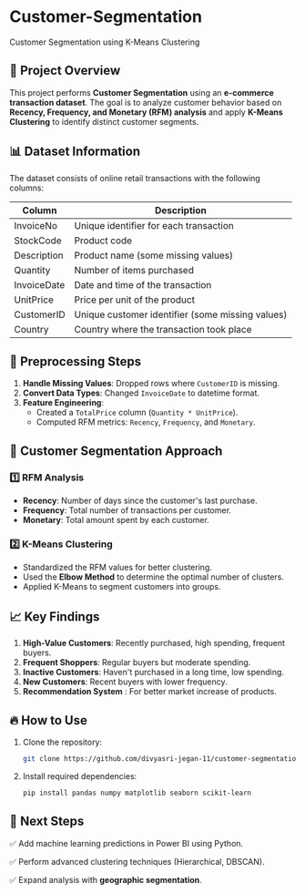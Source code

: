 # Customer-Segmentation
Customer Segmentation using K-Means Clustering

## 📌 Project Overview
This project performs **Customer Segmentation** using an **e-commerce transaction dataset**. The goal is to analyze customer behavior based on **Recency, Frequency, and Monetary (RFM) analysis** and apply **K-Means Clustering** to identify distinct customer segments.

## 📊 Dataset Information
The dataset consists of online retail transactions with the following columns:

| Column       | Description                                      |
|-------------|--------------------------------------------------|
| InvoiceNo   | Unique identifier for each transaction          |
| StockCode   | Product code                                    |
| Description | Product name (some missing values)             |
| Quantity    | Number of items purchased                      |
| InvoiceDate | Date and time of the transaction               |
| UnitPrice   | Price per unit of the product                  |
| CustomerID  | Unique customer identifier (some missing values) |
| Country     | Country where the transaction took place       |

## 🔧 Preprocessing Steps
1. **Handle Missing Values**: Dropped rows where `CustomerID` is missing.
2. **Convert Data Types**: Changed `InvoiceDate` to datetime format.
3. **Feature Engineering**:
   - Created a `TotalPrice` column (`Quantity * UnitPrice`).
   - Computed RFM metrics: `Recency`, `Frequency`, and `Monetary`.

## 🚀 Customer Segmentation Approach
### 1️⃣ **RFM Analysis**
- **Recency**: Number of days since the customer's last purchase.
- **Frequency**: Total number of transactions per customer.
- **Monetary**: Total amount spent by each customer.

### 2️⃣ **K-Means Clustering**
- Standardized the RFM values for better clustering.
- Used the **Elbow Method** to determine the optimal number of clusters.
- Applied K-Means to segment customers into groups.

## 📈 Key Findings
1. **High-Value Customers**: Recently purchased, high spending, frequent buyers.
2. **Frequent Shoppers**: Regular buyers but moderate spending.
3. **Inactive Customers**: Haven't purchased in a long time, low spending.
4. **New Customers**: Recent buyers with lower frequency.
5. **Recommendation System** : For better market increase of products.

## 🔥 How to Use
1. Clone the repository:
   ```bash
   git clone https://github.com/divyasri-jegan-11/customer-segmentation.git
   ```
2. Install required dependencies:
   ```bash
   pip install pandas numpy matplotlib seaborn scikit-learn
   ```

## 📌 Next Steps
✅ Add machine learning predictions in Power BI using Python.

✅ Perform advanced clustering techniques (Hierarchical, DBSCAN).

✅ Expand analysis with **geographic segmentation**.



